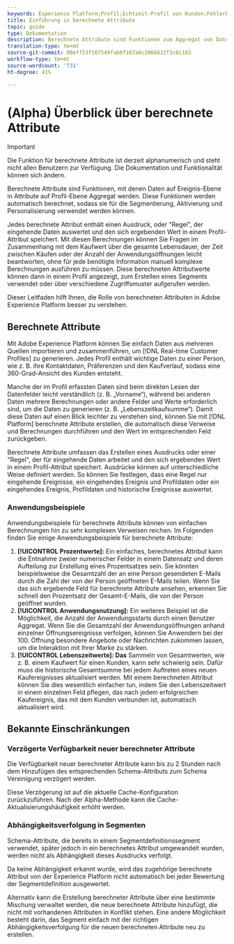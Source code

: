 ```yaml
---
keywords: Experience Platform;Profil;Echtzeit-Profil von Kunden;Fehlerbehebung;API
title: Einführung in berechnete Attribute
topic: guide
type: Dokumentation
description: Berechnete Attribute sind Funktionen zum Aggregat von Daten auf Ereignis-Ebene in Attribute von Profil-Ebenen. Diese Funktionen werden automatisch berechnet, sodass sie für die Segmentierung, Aktivierung und Personalisierung verwendet werden können.
translation-type: tm+mt
source-git-commit: 08eff53f107549fab0f167a6c206b632f3c8c183
workflow-type: tm+mt
source-wordcount: '731'
ht-degree: 41%

---
```



# (Alpha) Überblick über berechnete Attribute

>[!IMPORTANT]
>
>Die Funktion für berechnete Attribute ist derzeit alphanumerisch und steht nicht allen Benutzern zur Verfügung. Die Dokumentation und Funktionalität können sich ändern.

Berechnete Attribute sind Funktionen, mit denen Daten auf Ereignis-Ebene in Attribute auf Profil-Ebene Aggregat werden. Diese Funktionen werden automatisch berechnet, sodass sie für die Segmentierung, Aktivierung und Personalisierung verwendet werden können.

Jedes berechnete Attribut enthält einen Ausdruck, oder &quot;Regel&quot;, der eingehende Daten auswertet und den sich ergebenden Wert in einem Profil-Attribut speichert. Mit diesen Berechnungen können Sie Fragen im Zusammenhang mit dem Kaufwert über die gesamte Lebensdauer, der Zeit zwischen Käufen oder der Anzahl der Anwendungsöffnungen leicht beantworten, ohne für jede benötigte Information manuell komplexe Berechnungen ausführen zu müssen. Diese berechneten Attributwerte können dann in einem Profil angezeigt, zum Erstellen eines Segments verwendet oder über verschiedene Zugriffsmuster aufgerufen werden.

Dieser Leitfaden hilft Ihnen, die Rolle von berechneten Attributen in Adobe Experience Platform besser zu verstehen.

## Berechnete Attribute

Mit Adobe Experience Platform können Sie einfach Daten aus mehreren Quellen importieren und zusammenführen, um [!DNL Real-time Customer Profiles] zu generieren. Jedes Profil enthält wichtige Daten zu einer Person, wie z. B. ihre Kontaktdaten, Präferenzen und den Kaufverlauf, sodass eine 360-Grad-Ansicht des Kunden entsteht.

Manche der im Profil erfassten Daten sind beim direkten Lesen der Datenfelder leicht verständlich (z. B. „Vorname“), während bei anderen Daten mehrere Berechnungen oder andere Felder und Werte erforderlich sind, um die Daten zu generieren (z. B. „Lebenszeitkaufsumme“). Damit diese Daten auf einen Blick leichter zu verstehen sind, können Sie mit [!DNL Platform] berechnete Attribute erstellen, die automatisch diese Verweise und Berechnungen durchführen und den Wert im entsprechenden Feld zurückgeben.

Berechnete Attribute umfassen das Erstellen eines Ausdrucks oder einer &quot;Regel&quot;, der für eingehende Daten arbeitet und den sich ergebenden Wert in einem Profil-Attribut speichert. Ausdrücke können auf unterschiedliche Weise definiert werden. So können Sie festlegen, dass eine Regel nur eingehende Ereignisse, ein eingehendes Ereignis und Profildaten oder ein eingehendes Ereignis, Profildaten und historische Ereignisse auswertet.

### Anwendungsbeispiele

Anwendungsbeispiele für berechnete Attribute können von einfachen Berechnungen hin zu sehr komplexen Verweisen reichen. Im Folgenden finden Sie einige Anwendungsbeispiele für berechnete Attribute:

1. **[!UICONTROL Prozentwerte]:** Ein einfaches, berechnetes Attribut kann die Entnahme zweier numerischer Felder in einem Datensatz und deren Aufteilung zur Erstellung eines Prozentsatzes sein. Sie könnten beispielsweise die Gesamtzahl der an eine Person gesendeten E-Mails durch die Zahl der von der Person geöffneten E-Mails teilen. Wenn Sie das sich ergebende Feld für berechnete Attribute ansehen, erkennen Sie schnell den Prozentsatz der Gesamt-E-Mails, die von der Person geöffnet wurden.
1. **[!UICONTROL Anwendungsnutzung]:** Ein weiteres Beispiel ist die Möglichkeit, die Anzahl der Anwendungsstarts durch einen Benutzer Aggregat. Wenn Sie die Gesamtzahl der Anwendungsöffnungen anhand einzelner Öffnungsereignisse verfolgen, können Sie Anwendern bei der 100. Öffnung besondere Angebote oder Nachrichten zukommen lassen, um die Interaktion mit Ihrer Marke zu stärken.
1. **[!UICONTROL Lebenszeitwerte]: Das** Sammeln von Gesamtwerten, wie z. B. einem Kaufwert für einen Kunden, kann sehr schwierig sein. Dafür muss die historische Gesamtsumme bei jedem Auftreten eines neuen Kaufereignisses aktualisiert werden. Mit einem berechneten Attribut können Sie dies wesentlich einfacher tun, indem Sie den Lebenszeitwert in einem einzelnen Feld pflegen, das nach jedem erfolgreichen Kaufereignis, das mit dem Kunden verbunden ist, automatisch aktualisiert wird.

## Bekannte Einschränkungen

### Verzögerte Verfügbarkeit neuer berechneter Attribute

Die Verfügbarkeit neuer berechneter Attribute kann bis zu 2 Stunden nach dem Hinzufügen des entsprechenden Schema-Attributs zum Schema Vereinigung verzögert werden.

Diese Verzögerung ist auf die aktuelle Cache-Konfiguration zurückzuführen. Nach der Alpha-Methode kann die Cache-Aktualisierungshäufigkeit erhöht werden.

### Abhängigkeitsverfolgung in Segmenten

Schema-Attribute, die bereits in einem Segmentdefinitionssegment verwendet, später jedoch in ein berechnetes Attribut umgewandelt wurden, werden nicht als Abhängigkeit dieses Ausdrucks verfolgt.

Da keine Abhängigkeit erkannt wurde, wird das zugehörige berechnete Attribut von der Experience Platform nicht automatisch bei jeder Bewertung der Segmentdefinition ausgewertet.

Alternativ kann die Erstellung berechneter Attribute über eine bestimmte Mischung verwaltet werden, die neue berechnete Attribute hinzufügt, die nicht mit vorhandenen Attributen in Konflikt stehen. Eine andere Möglichkeit besteht darin, das Segment einfach mit der richtigen Abhängigkeitsverfolgung für die neuen berechneten Attribute neu zu erstellen.